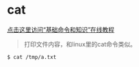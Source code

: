 cat
===

[点击这里访问“基础命令和知识”在线教程](https://alibaba.github.io/arthas/arthas-tutorials.html?language=cn&id=arthas+basic-cmd)

> 打印文件内容，和linux里的cat命令类似。


```bash
$ cat /tmp/a.txt
```